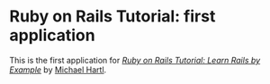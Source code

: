 # Ruby on Rails Tutorial: first application

This is the first application for [*Ruby on Rails Tutorial: Learn Rails by Example*](http://railstutorials.org/) by [Michael Hartl](http://michaelhartl.com/).
